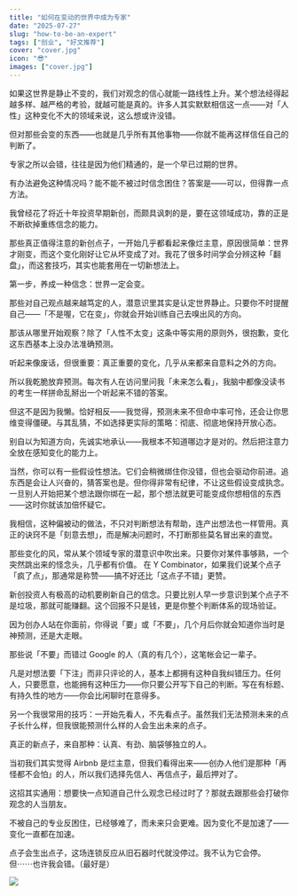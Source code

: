 ```yaml
---
title: "如何在变动的世界中成为专家"
date: "2025-07-27"
slug: "how-to-be-an-expert"
tags: ["创业", "好文推荐"]
cover: "cover.jpg"
icon: "😎"
images: ["cover.jpg"]
---
```

如果这世界是静止不变的，我们对观念的信心就能一路线性上升。某个想法经得起越多样、越严格的考验，就越可能是真的。许多人其实默默相信这一点——对「人性」这种变化不大的领域来说，这么想或许没错。



但对那些会变的东西——也就是几乎所有其他事物——你就不能再这样信任自己的判断了。



专家之所以会错，往往是因为他们精通的，是一个早已过期的世界。



有办法避免这种情况吗？能不能不被过时信念困住？答案是——可以，但得靠一点方法。



我曾经花了将近十年投资早期新创，而颇具讽刺的是，要在这领域成功，靠的正是不断砍掉重练信念的能力。



那些真正值得注意的新创点子，一开始几乎都看起来像烂主意，原因很简单：世界才刚变，而这个变化刚好让它从坏变成了对。我花了很多时间学会分辨这种「翻盘」，而这套技巧，其实也能套用在一切新想法上。



第一步，养成一种信念：世界一定会变。



那些对自己观点越来越笃定的人，潜意识里其实是认定世界静止。只要你不时提醒自己——「不是喔，它在变」，你就会开始训练自己去嗅出风的方向。



那该从哪里开始观察？除了「人性不太变」这条中等实用的原则外，很抱歉，变化这东西基本上没办法准确预测。



听起来像废话，但很重要：真正重要的变化，几乎从来都来自意料之外的方向。



所以我乾脆放弃预测。每次有人在访问里问我「未来怎么看」，我脑中都像没读书的考生一样拼命乱掰出一个听起来不错的答案。



但这不是因为我懒。恰好相反——我觉得，预测未来不但命中率可怜，还会让你思维变得僵硬。与其乱猜，不如选择更实际的策略：彻底、彻底地保持开放心态。



别自以为知道方向，先诚实地承认——我根本不知道哪边才是对的。然后把注意力全放在感知变化的能力上。



当然，你可以有一些假设性想法。它们会稍微绑住你没错，但也会驱动你前进。追东西是会让人兴奋的，猜答案也是。但你得非常有纪律，不让这些假设变成执念。
一旦别人开始把某个想法跟你绑在一起，那个想法就更可能变成你想相信的东西——这时你就该加倍怀疑它。



我相信，这种偏被动的做法，不只对判断想法有帮助，连产出想法也一样管用。真正的诀窍不是「刻意去想」，而是解决问题时，不打断那些莫名冒出来的直觉。



那些变化的风，常从某个领域专家的潜意识中吹出来。只要你对某件事够熟，一个突然跳出来的怪念头，几乎都有价值。
在 Y Combinator，如果我们说某个点子「疯了点」，那通常是称赞——搞不好还比「这点子不错」更赞。



新创投资人有极高的动机要刷新自己的信念。只要比别人早一步意识到某个点子不是垃圾，那就可能赚翻。这个回报不只是钱，更是你整个判断体系的现场验证。



因为创办人站在你面前，你得说「要」或「不要」，几个月后你就会知道你当时是神预测，还是大走眼。



那些说「不要」而错过 Google 的人（真的有几个），这笔帐会记一辈子。



凡是对想法要「下注」而非只评论的人，基本上都拥有这种自我纠错压力。任何人，只要愿意，也能拥有这种压力——你只要公开写下自己的判断。写在有标题、有持久性的地方——你会比闲聊时在意得多。



另一个我很常用的技巧：一开始先看人，不先看点子。虽然我们无法预测未来的点子长什么样，但我很能预测什么样的人会生出未来的点子。



真正的新点子，来自那种：认真、有劲、脑袋够独立的人。



当初我们其实觉得 Airbnb 是烂主意，但我们看得出来——创办人他们是那种「再怪都不会怕」的人，所以我们选择先信人、再信点子，最后押对了。



这招其实通用：想要快一点知道自己什么观念已经过时了？那就去跟那些会打破你观念的人当朋友。



不被自己的专业反困住，已经够难了，而未来只会更难。因为变化不是加速了——变化一直都在加速。



点子会生出点子，这场连锁反应从旧石器时代就没停过。我不认为它会停。
但⋯⋯也许我会错。（最好是）




![](https://prod-files-secure.s3.us-west-2.amazonaws.com/112d0858-5090-4d34-a606-b75eb8d65fd2/46476355-9cf3-4e99-9b7a-3531bc426380/1000202064.png?X-Amz-Algorithm=AWS4-HMAC-SHA256&X-Amz-Content-Sha256=UNSIGNED-PAYLOAD&X-Amz-Credential=ASIAZI2LB46656JOPX3H%2F20251021%2Fus-west-2%2Fs3%2Faws4_request&X-Amz-Date=20251021T053348Z&X-Amz-Expires=3600&X-Amz-Security-Token=IQoJb3JpZ2luX2VjEFUaCXVzLXdlc3QtMiJGMEQCID8bgn%2Fcl4MyTecEDfq0gjg2jy%2F1J58THZmYUDKx5f2mAiBu3BoxMzC7ACXHzmCRanMj3JnYjRZrqEQwIb8SxwEPVyqIBAj%2B%2F%2F%2F%2F%2F%2F%2F%2F%2F%2F8BEAAaDDYzNzQyMzE4MzgwNSIMhrtQYZmq2XKo5s%2F%2BKtwD8JOX%2F5ax6KojIUF2gy6EW6yYagxctsqofH5o58KVgRtT1Q1ywNaDHcXrFnt38RJYeD%2F8Xmkp0OXvsJ9YB4KLcPlLNbD6ITkvmx7ZUvx5n%2BDi6XQd9rTY1jw%2F70JHH1dgEn%2FnuNwUTWnDrLVeUZEEW5KgPMQu2pD5NquYT2ktgBrZdJjVMRpXKrcpYy72F2q6dt71RZiCfZZUCdoRPU7ZdfydgpLThQWOTgUp8iV0xmLs1u%2FIF40dLWpF0qw7Dj9%2BQ0lIlymUk01ElE02GLeLBPYF%2FKgX8cFSo0L3a5mI5LWBR3YW3Lyc3WniQZ5kDWbb1uh0vhFzO9zFIQ9Cnm7d6c8cKEm1msBLnmBm4M3LNdE5pf3gMsc36mXdEzIi8c6aOji0IPk%2B9mAAtQvSX7taV2Xme%2FlshrS7Docc3JTiVpF59xWeIDSCJLudC14A1czATqMk%2FbbDPNMcaLkCUEiRklTzCPnZZIAV9YjBeyf17RYD0b1R5%2Buko81Ew9fPLxT3HldO%2FATlSO0lalq823Mqdp6B4Llz0ezbPiuqASjgdpLFG%2FtLEXpXGNjenpgXe4aiO6rnsIHCqO5QfMsgwAe2S6xL3%2FK1QX4sDhPZf49t%2FajTLWyLfJjMAqL7w2EwlKvcxwY6pgGl3equ8In%2F71c89Ue%2FQA2F6%2Bt8hiir2ik%2BW6t%2BmYVui4R4%2Fldl6SOIz%2BRivYBLsQYv%2BbinykHmAXzwyC8B5Qt6SDFOnJEEWf0nc%2Bb6%2F4tR9a5YyClrOB%2FLR0WocH13GxLWQqaigToZtDpNP9%2B04BYtXv0ep1WWURwb0SYpiLNDuwdOthLFiCEKWPFwpMX6lkzsHwYWeVRiIPEhRXe8S%2BtU47q6IcyL&X-Amz-Signature=c44d9f241444b5cbb8f175365167ac2ab9ad8a4cb620cedd783b612b3bda0286&X-Amz-SignedHeaders=host&x-amz-checksum-mode=ENABLED&x-id=GetObject)

